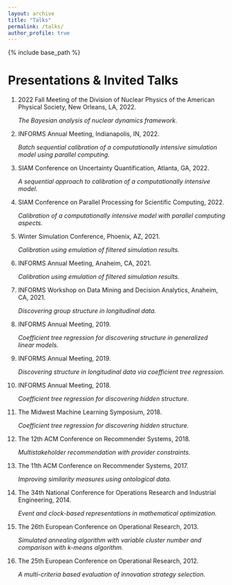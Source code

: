 ```yaml
---
layout: archive
title: "Talks"
permalink: /talks/
author_profile: true
---
```


{% include base_path %}

Presentations & Invited Talks
======
1. 2022 Fall Meeting of the Division of Nuclear Physics of the American Physical Society, New Orleans, LA, 2022.

    *The Bayesian analysis of nuclear dynamics framework.*

2. INFORMS Annual Meeting, Indianapolis, IN, 2022. 

    *Batch sequential calibration of a computationally intensive simulation model using parallel computing.*
    
3. SIAM Conference on Uncertainty Quantification, Atlanta, GA, 2022.

    *A sequential approach to calibration of a computationally intensive model.*
    
4. SIAM Conference on Parallel Processing for Scientific Computing, 2022.

    *Calibration of a computationally intensive model with parallel computing aspects.*

5. Winter Simulation Conference, Phoenix, AZ, 2021.

    *Calibration using emulation of filtered simulation results.*

6. INFORMS Annual Meeting, Anaheim, CA, 2021.

    *Calibration using emulation of filtered simulation results.*

7. INFORMS Workshop on Data Mining and Decision Analytics, Anaheim, CA, 2021.

    *Discovering group structure in longitudinal data.*

8. INFORMS Annual Meeting, 2019.

    *Coefficient tree regression for discovering structure in generalized linear models.*

9. INFORMS Annual Meeting, 2019.

    *Discovering structure in longitudinal data via coefficient tree regression.*

10. INFORMS Annual Meeting, 2018.

    *Coefficient tree regression for discovering hidden structure.*

11. The Midwest Machine Learning Symposium, 2018.

    *Coefficient tree regression for discovering hidden structure.*

12. The 12th ACM Conference on Recommender Systems, 2018.

    *Multistakeholder recommendation with provider constraints.*

13. The 11th ACM Conference on Recommender Systems, 2017.

    *Improving similarity measures using ontological data.*

14. The 34th National Conference for Operations Research and Industrial Engineering, 2014.

    *Event and clock-based representations in mathematical optimization.*

15. The 26th European Conference on Operational Research, 2013.

    *Simulated annealing algorithm with variable cluster number and comparison with $k$-means algorithm.*

16. The 25th European Conference on Operational Research, 2012.

    *A multi-criteria based evaluation of innovation strategy selection.*
